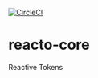 [![CircleCI](https://circleci.com/gh/reactale/reacto-core/tree/master.svg?style=svg)](https://circleci.com/gh/reactale/reacto-core/tree/master)

# reacto-core
Reactive Tokens
